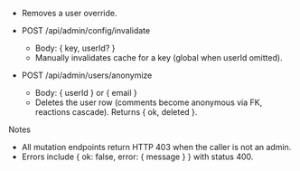   - Removes a user override.

- POST /api/admin/config/invalidate
  - Body: { key, userId? }
  - Manually invalidates cache for a key (global when userId omitted).

- POST /api/admin/users/anonymize
  - Body: { userId } or { email }
  - Deletes the user row (comments become anonymous via FK, reactions cascade). Returns { ok, deleted }.

Notes
- All mutation endpoints return HTTP 403 when the caller is not an admin.
- Errors include { ok: false, error: { message } } with status 400.
